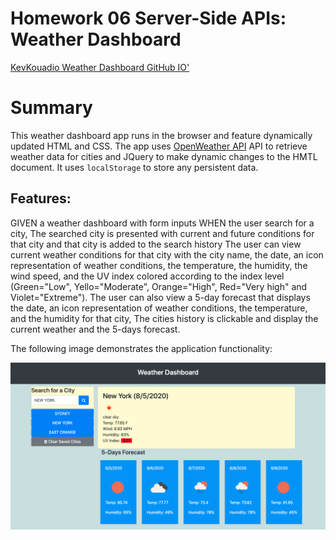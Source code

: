 # Homework 06 Server-Side APIs: Weather Dashboard

[KevKouadio Weather Dashboard GitHub IO'](https://kevkouadio.github.io/KK-Weather-Dashboard/)

# Summary

This weather dashboard app runs in the browser and feature dynamically updated HTML and CSS. 
The app uses [OpenWeather API](https://openweathermap.org/api) API to retrieve weather data for cities and JQuery to make dynamic changes to the HMTL document.
It uses `localStorage` to store any persistent data.


## Features:


GIVEN a weather dashboard with form inputs
WHEN the user search for a city,
The searched city is presented with current and future conditions for that city and that city is added to the search history
The user can view current weather conditions for that city with the city name, the date, an icon representation of weather conditions, the temperature, the humidity, the wind speed, and the UV index colored according to the index level (Green="Low", Yello="Moderate", Orange="High", Red="Very high" and Violet="Extreme").
The user can also view a 5-day forecast that displays the date, an icon representation of weather conditions, the temperature, and the humidity for that city,
The cities history is clickable and display the current weather and the 5-days forecast.


The following image demonstrates the application functionality:

![weather dashboard demo](./Assets/Screenshot.png)

